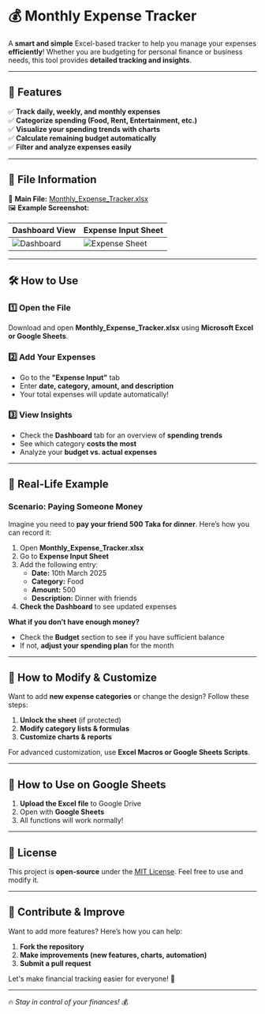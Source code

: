 # 💰 Monthly Expense Tracker  

A **smart and simple** Excel-based tracker to help you manage your expenses **efficiently**! Whether you are budgeting for personal finance or business needs, this tool provides **detailed tracking and insights**.

---

## 📌 Features  

✅ **Track daily, weekly, and monthly expenses**  
✅ **Categorize spending (Food, Rent, Entertainment, etc.)**  
✅ **Visualize your spending trends with charts**  
✅ **Calculate remaining budget automatically**  
✅ **Filter and analyze expenses easily**  

---

## 📂 File Information  

📄 **Main File:** [Monthly_Expense_Tracker.xlsx](./Monthly_Expense_Tracker.xlsx)  
🖼️ **Example Screenshot:**  

| **Dashboard View**  | **Expense Input Sheet**  |
|---------------------|------------------------|
| ![Dashboard](./screenshots/dashboard.png) | ![Expense Sheet](./screenshots/expense_input.png) |

---

## 🛠️ How to Use  

### **1️⃣ Open the File**  
Download and open **Monthly_Expense_Tracker.xlsx** using **Microsoft Excel or Google Sheets**.

### **2️⃣ Add Your Expenses**  
- Go to the **"Expense Input"** tab  
- Enter **date, category, amount, and description**  
- Your total expenses will update automatically!  

### **3️⃣ View Insights**  
- Check the **Dashboard** tab for an overview of **spending trends**  
- See which category **costs the most**  
- Analyze your **budget vs. actual expenses**  

---

## 🎯 **Real-Life Example**  

### **Scenario: Paying Someone Money**  
Imagine you need to **pay your friend 500 Taka for dinner**. Here’s how you can record it:  

1. Open **Monthly_Expense_Tracker.xlsx**  
2. Go to **Expense Input Sheet**  
3. Add the following entry:  
   - **Date:** 10th March 2025  
   - **Category:** Food  
   - **Amount:** 500  
   - **Description:** Dinner with friends  
4. **Check the Dashboard** to see updated expenses  

**What if you don’t have enough money?**  
- Check the **Budget** section to see if you have sufficient balance  
- If not, **adjust your spending plan** for the month  

---

## 🔄 **How to Modify & Customize**  

Want to add **new expense categories** or change the design? Follow these steps:  

1. **Unlock the sheet** (if protected)  
2. **Modify category lists & formulas**  
3. **Customize charts & reports**  

For advanced customization, use **Excel Macros or Google Sheets Scripts**.  

---

## 🔧 **How to Use on Google Sheets**  

1. **Upload the Excel file** to Google Drive  
2. Open with **Google Sheets**  
3. All functions will work normally!  

---

## 📜 License  

This project is **open-source** under the [MIT License](./LICENSE). Feel free to use and modify it.  

---

## 🤝 **Contribute & Improve**  

Want to add more features? Here’s how you can help:  

1. **Fork the repository**  
2. **Make improvements (new features, charts, automation)**  
3. **Submit a pull request**  

Let's make financial tracking easier for everyone! 🚀  

---

🔥 *Stay in control of your finances!* 💰
